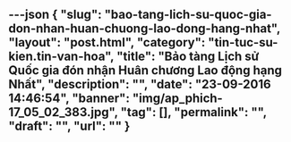 ---json
{
    "slug": "bao-tang-lich-su-quoc-gia-don-nhan-huan-chuong-lao-dong-hang-nhat",
    "layout": "post.html",
    "category": "tin-tuc-su-kien.tin-van-hoa",
    "title": "Bảo tàng Lịch sử Quốc gia đón nhận Huân chương Lao động hạng Nhất",
    "description": "",
    "date": "23-09-2016 14:46:54",
    "banner": "img/ap_phich-17_05_02_383.jpg",
    "tag": [],
    "permalink": "",
    "draft": "",
    "url": ""
}
---
